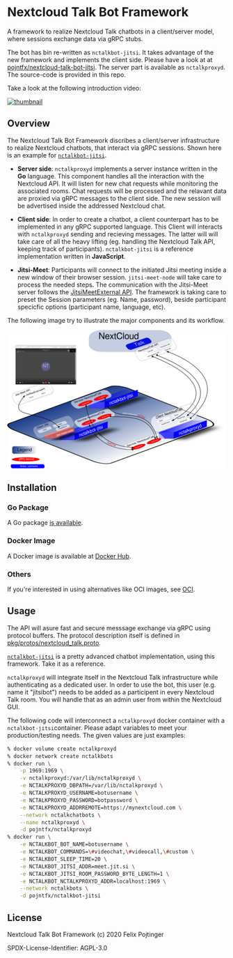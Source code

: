 # Nextcloud Talk Bot Framework

A framework to realize Nextcloud Talk chatbots in a client/server model, where sessions exchange data via gRPC stubs.

The bot has bin re-written as `nctalkbot-jitsi`. It takes advantage of the new framework and implements the client side.
Please have a look at at [pojntfx/nextcloud-talk-bot-jitsi](https://github.com/pojntfx/nextcloud-talk-bot-jitsi).
The server part is available as `nctalkproxyd`. The source-code is provided in this repo.

Take a look at the following introduction video:

[![thumbnail](https://i3.ytimg.com/vi/WRYlHDGApZo/maxresdefault.jpg)](https://www.youtube.com/watch?v=WRYlHDGApZo)

## Overview

The Nextcloud Talk Bot Framework discribes a client/server infrastructure to realize Nextcloud chatbots,
that interact via gRPC sessions. Shown here is an example for [`nctalkbot-jitsi`](https://github.com/pojntfx/nextcloud-talk-bot-jitsi).

- **Server side**:
  `nctalkproxyd` implements a server instance written in the **Go** language. This component
  handles all the interaction with the Nextcloud API. It will listen for new chat requests while
  monitoring the associated rooms. Chat requests will be processed and the relavant data are proxied
  via gRPC messages to the client side. The new session will be advertised inside the addressed Nextcloud chat.

- **Client side**:
  In order to create a chatbot, a client counterpart has to be implemented in any gRPC supported language.
  This Client will interacts with `nctalkproxyd` sending and recieving messages. The latter will will take care
  of all the heavy lifting (eg. handling the Nextcloud Talk API, keeping track of participants).
  `nctalkbot-jitsi` is a reference implementation written in **JavaScript**.

- **Jitsi-Meet**:
  Participants will connect to the initiated Jitsi meeting inside a new window of their browser session.
  `jitsi-meet-node` will take care to process the needed steps. The communication with the Jitsi-Meet server
  follows the [JitsiMeetExternal API](ttps://github.com/jitsi/jitsi-meet/blob/master/doc/api.md).
  The framework is taking care to preset the Session parameters (eg. Name, password), beside participant
  specicfic options (participant name, language, etc).

The following image try to illustrate the major components and its workflow.

![nctalkbot-framework.png](./images/nctalkbot-framework.png)

## Installation

### Go Package

A Go package [is available](https://pkg.go.dev/mod/github.com/pojntfx/nextcloud-talk-bot-framework).

### Docker Image

A Docker image is available at [Docker Hub](https://hub.docker.com/r/pojntfx/nctalkproxyd).

### Others

If you're interested in using alternatives like OCI images, see [OCI](./OCI.md).

## Usage

The API will asure fast and secure messsage exchange via gRPC using protocol buffers. The protocol description
itself is defined in [pkg/protos/nextcloud_talk.proto](./pkg/protos/nextcloud_talk.proto).

[`nctalkbot-jitsi`](https://github.com/pojntfx/nextcloud-talk-bot-jitsi) is a pretty advanced chatbot implementation,
using this framework. Take it as a reference.

`nctalkproxyd` will integrate itself in the Nextcloud Talk infrastructure while authenticating as a dedicated user.
In order to use the bot, this user (e.g. name it "jitsibot") needs to be added as a participent in every Nextcloud Talk room.
You will handle that as an admin user from within the Nextcloud GUI.

The following code will interconnect a `nctalkproxyd` docker container with a `nctalkbot-jitsi`container.
Please adapt variables to meet your production/testing needs. The given values are just examples:

```bash
% docker volume create nctalkproxyd
% docker network create nctalkbots
% docker run \
	-p 1969:1969 \
	-v nctalkproxyd:/var/lib/nctalkproxyd \
	-e NCTALKPROXYD_DBPATH=/var/lib/nctalkproxyd \
	-e NCTALKPROXYD_USERNAME=botusername \
	-e NCTALKPROXYD_PASSWORD=botpassword \
	-e NCTALKPROXYD_ADDRREMOTE=https://mynextcloud.com \
	--network nctalkchatbots \
	--name nctalkproxyd \
	-d pojntfx/nctalkproxyd
% docker run \
	-e NCTALKBOT_BOT_NAME=botusername \
	-e NCTALKBOT_COMMANDS=\#videochat,\#videocall,\#custom \
	-e NCTALKBOT_SLEEP_TIME=20 \
	-e NCTALKBOT_JITSI_ADDR=meet.jit.si \
	-e NCTALKBOT_JITSI_ROOM_PASSWORD_BYTE_LENGTH=1 \
	-e NCTALKBOT_NCTALKPROXYD_ADDR=localhost:1969 \
	--network nctalkbots \
	-d pojntfx/nctalkbot-jitsi
```

## License

Nextcloud Talk Bot Framework (c) 2020 Felix Pojtinger

SPDX-License-Identifier: AGPL-3.0
